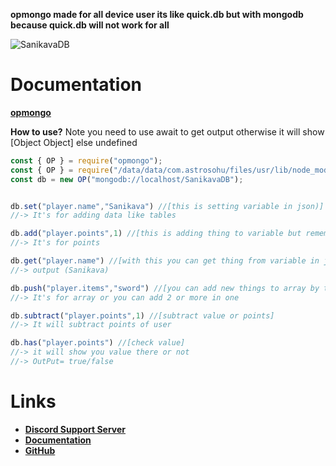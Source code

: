 **opmongo made for all device user its like quick.db but with mongodb because quick.db will not work for all**

![SanikavaDB](https://nodei.co/npm/opmongo.png)

# Documentation
**[opmongo](https://opmongo.js.org)**


**How to use?**
Note you need to use await to get output otherwise it will show [Object Object] else undefined
```js
const { OP } = require("opmongo");
const { OP } = require("/data/data/com.astrosohu/files/usr/lib/node_modules/opmongo"); //use this if you are using this in Astro nodeJS
const db = new OP("mongodb://localhost/SanikavaDB");


db.set("player.name","Sanikava") //[this is setting variable in json)]
//-> It's for adding data like tables

db.add("player.points",1) //[this is adding thing to variable but remember you have to use outside of quotation marks (") or (`) ]
//-> It's for points

db.get("player.name") //[with this you can get thing from variable in json our how many points user have.]
//-> output (Sanikava)

db.push("player.items","sword") //[you can add new things to array by this you can add more data in one user without removing other data]
//-> It's for array or you can add 2 or more in one

db.subtract("player.points",1) //[subtract value or points]
//-> It will subtract points of user

db.has("player.points") //[check value]
//-> it will show you value there or not 
//-> OutPut= true/false
```


# Links
- **[Discord Support Server](https://discord.gg/bG7875u8qA)**
- **[Documentation](https://opmongo.js.org)**
- **[GitHub](https://github.com/sanikava/opmongo)**
